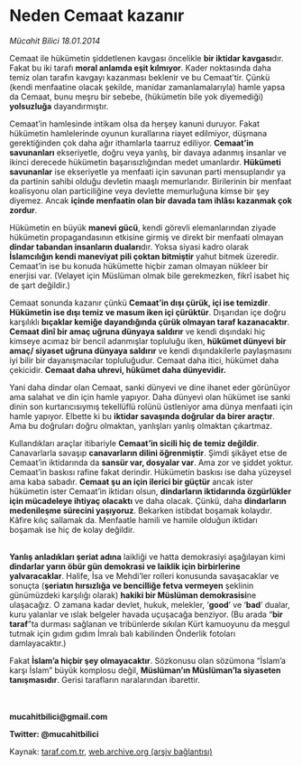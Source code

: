 # Neden Cemaat kazanır 

*Mücahit Bilici 18.01.2014*

<div class="yazi"><p>Cemaat ile hükümetin şiddetlenen kavgası öncelikle <b>bir iktidar kavgası</b>dır. Fakat bu iki tarafı <b>moral anlamda eşit kılmıyor</b>. Kader noktasında daha temiz olan tarafın kavgayı kazanması beklenir ve bu Cemaat’tir. Çünkü (kendi menfaatine olacak şekilde, manidar zamanlamalarıyla) hamle yapsa da Cemaat, bunu meşru bir sebebe, (hükümetin bile yok diyemediği) <b>yolsuzluğa</b> dayandırmıştır.</p>
<p>Cemaat’in hamlesinde intikam olsa da herşey kanuni duruyor. Fakat hükümetin hamlelerinde oyunun kurallarına riayet edilmiyor, düşmana gerektiğinden çok daha ağır ithamlarla taarruz ediliyor. <b>Cemaat’in savunanları</b> ekseriyetle, doğru veya yanlış, bir davaya adanmış insanlar ve ikinci derecede hükümetin başarısızlığından medet umanlardır. <b>Hükümeti savunanlar</b> ise ekseriyetle ya menfaati için savunan parti mensuplarıdır ya da partinin sahibi olduğu devletin maaşlı memurlarıdır. Birilerinin bir menfaat koalisyonu olan particiliğine veya devlette memurluğuna kimse bir şey diyemez. Ancak <b>içinde menfaatin olan bir davada tam ihlâsı kazanmak çok zordur</b>.</p>
<p>Hükümetin en büyük <b>manevi gücü</b>, kendi görevli elemanlarından ziyade hükümetin propagandasının etkisine girmiş ve direkt bir menfaati olmayan <b>dindar tabandan insanların duaları</b>dır. Yoksa siyasi kadro olarak <b>İslamcılığın kendi maneviyat pili çoktan bitmiştir</b> yahut bitmek üzeredir. Cemaat’in ise bu konuda hükümette hiçbir zaman olmayan nükleer bir enerjisi var. (Velayet için Müslüman olmak bile gerekmezken, fikrî isabet hiç de şart değildir.)</p>
<p>Cemaat sonunda kazanır çünkü <b>Cemaat’in dışı çürük, içi ise temizdir</b>. <b>Hükümetin ise dışı temiz ve masum iken içi çürüktür</b>. Dışarıdan içe doğru karşılıklı <b>bıçaklar kemiğe dayandığında çürük olmayan taraf kazanacaktır</b>. <b>Cemaat dinî bir amaç uğruna dünyaya saldırır</b> ve kendi dışındaki hiç kimseye acımaz bir bencil adanmışlar topluluğu iken, <b>hükümet dünyevi bir amaç/ siyaset uğruna dünyaya saldırır</b> ve kendi dışındakilerle paylaşmasını iyi bilir bir dayanışmacılar topluluğudur. Cemaat daha itici, hükümet daha çekicidir. <b>Cemaat daha uhrevi, hükümet daha dünyevidir. </b></p>
<p>Yani daha dindar olan Cemaat, sanki dünyevi ve dine ihanet eder görünüyor ama salahat ve din için hamle yapıyor. Daha dünyevi olan hükümet ise sanki dinin son kurtarıcısıymış tekellüflü rolünü üstleniyor ama dünya menfaati için hamle yapıyor. Elbette ki bu <b>iktidar savaşında doğrular da birer araçtır</b>. Ama bu doğruları doğru olmaktan, yanlışları yanlış olmaktan çıkartmaz.</p>
<p>Kullandıkları araçlar itibariyle <b>Cemaat’in sicili hiç de temiz değildir</b>. Canavarlarla savaşıp <b>canavarların dilini öğrenmiştir</b>. Şimdi şikâyet etse de Cemaat’in iktidarında da <b>sansür var, dosyalar var</b>. Ama zor ve şiddet yoktur. Cemaat’in baskısı rafine fakat derindir. Hükümetin baskısı ise daha yüzeysel ama kaba sabadır. <b>Cemaat şu an için ilerici bir güçtür</b> ancak ister hükümetin ister Cemaat’in iktidarı olsun, <b>dindarların iktidarında özgürlükler için mücadeleye ihtiyaç olacaktı</b> ve daha olacak. Çünkü, daha <b>dindarların medenileşme sürecini yaşıyoruz</b>. Bekarken istibdat boşamak kolaydır. Kâfire kılıç sallamak da. Menfaatle hamili ve hamile olduğun iktidarı boşamak ise hiç de kolay değildir.</p>
<p><b><br/>Yanlış anladıkları şeriat adına</b> laikliği ve hatta demokrasiyi aşağılayan kimi <b>dindarlar yarın öbür gün demokrasi ve laiklik için birbirlerine yalvaracaklar</b>. Halife, İsa ve Mehdi’ler rolleri konusunda savaşacaklar ve sonuçta (<b>şeriatın hırsızlığa ve bencilliğe fetva vermeyen</b> şeklinin günümüzdeki karşılığı olarak) <b>hakiki bir Müslüman demokrasisi</b>ne ulaşacağız. O zamana kadar devlet, hukuk, melekler, ‘<b>good</b>’ ve ‘<b>bad</b>’ dualar, kuru yalanlar ve ıslak belgeler havada uçuşacağa benziyor. (Bu arada “<b>bir taraf</b>”ta durması sağlanan ve tribünlerde sıkılan Kürt kamuoyunu da meşgul tutmak için gıdım gıdım İmralı balı kabilinden Önderlik fotoları damlayacaktır.)</p>
<p>Fakat <b>İslam’a hiçbir şey olmayacaktır</b>. Sözkonusu olan sözümona “İslam’a karşı İslam” büyük komplosu değil, <b>Müslüman’ın Müslüman’la siyaseten tanışmasıdır</b>. Gerisi tarafların naralarından ibarettir.</p>
<p><b><br/><br/>mucahitbilici@gmail.com</b></p>
<p><b>Twitter: @mucahitbilici</b></p>
</div>

Kaynak: [taraf.com.tr](http://www.taraf.com.tr:80/mucahit-bilici/makale-neden-cemaat-kazanir.htm), [web.archive.org (arşiv bağlantısı)](http://web.archive.org/web/20140119215539/http://www.taraf.com.tr:80/mucahit-bilici/makale-neden-cemaat-kazanir.htm)
